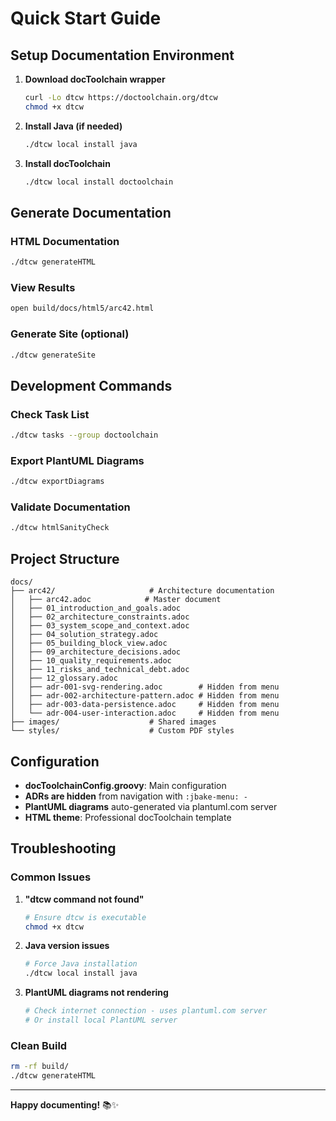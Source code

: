 # Quick Start Guide

## Setup Documentation Environment

1. **Download docToolchain wrapper**
   ```bash
   curl -Lo dtcw https://doctoolchain.org/dtcw
   chmod +x dtcw
   ```

2. **Install Java (if needed)**
   ```bash
   ./dtcw local install java
   ```

3. **Install docToolchain**
   ```bash
   ./dtcw local install doctoolchain
   ```

## Generate Documentation

### HTML Documentation
```bash
./dtcw generateHTML
```

### View Results
```bash
open build/docs/html5/arc42.html
```

### Generate Site (optional)
```bash
./dtcw generateSite
```

## Development Commands

### Check Task List
```bash
./dtcw tasks --group doctoolchain
```

### Export PlantUML Diagrams
```bash
./dtcw exportDiagrams
```

### Validate Documentation
```bash
./dtcw htmlSanityCheck
```

## Project Structure

```
docs/
├── arc42/                     # Architecture documentation
│   ├── arc42.adoc            # Master document
│   ├── 01_introduction_and_goals.adoc
│   ├── 02_architecture_constraints.adoc
│   ├── 03_system_scope_and_context.adoc
│   ├── 04_solution_strategy.adoc
│   ├── 05_building_block_view.adoc
│   ├── 09_architecture_decisions.adoc
│   ├── 10_quality_requirements.adoc
│   ├── 11_risks_and_technical_debt.adoc
│   ├── 12_glossary.adoc
│   ├── adr-001-svg-rendering.adoc        # Hidden from menu
│   ├── adr-002-architecture-pattern.adoc # Hidden from menu
│   ├── adr-003-data-persistence.adoc     # Hidden from menu
│   └── adr-004-user-interaction.adoc     # Hidden from menu
├── images/                    # Shared images
└── styles/                    # Custom PDF styles
```

## Configuration

- **docToolchainConfig.groovy**: Main configuration
- **ADRs are hidden** from navigation with `:jbake-menu: -`
- **PlantUML diagrams** auto-generated via plantuml.com server
- **HTML theme**: Professional docToolchain template

## Troubleshooting

### Common Issues

1. **"dtcw command not found"**
   ```bash
   # Ensure dtcw is executable
   chmod +x dtcw
   ```

2. **Java version issues**
   ```bash
   # Force Java installation
   ./dtcw local install java
   ```

3. **PlantUML diagrams not rendering**
   ```bash
   # Check internet connection - uses plantuml.com server
   # Or install local PlantUML server
   ```

### Clean Build
```bash
rm -rf build/
./dtcw generateHTML
```

---

**Happy documenting!** 📚✨
